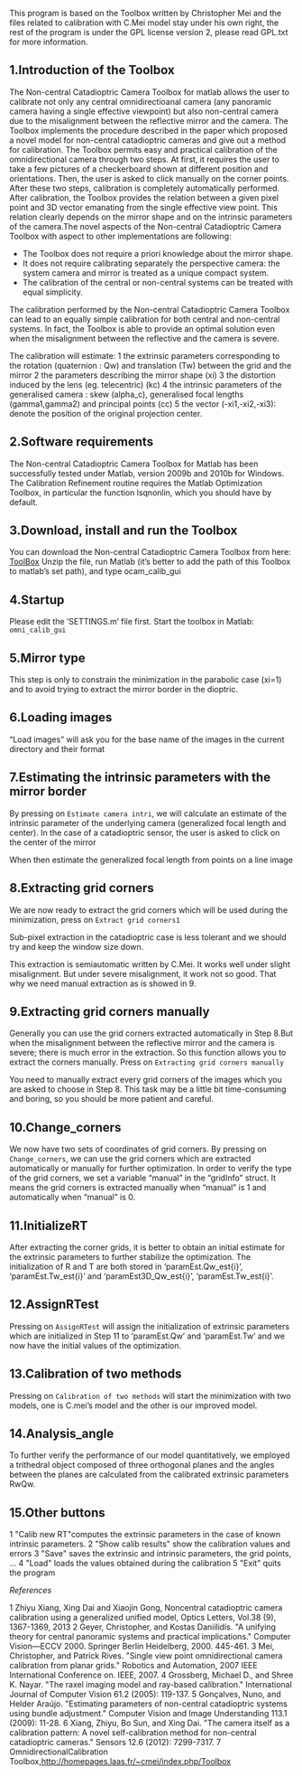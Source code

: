 This program is based on the Toolbox written by Christopher Mei and the files related to calibration with C.Mei model stay under his own right, the rest of the program is under the GPL license version 2, please read GPL.txt for more information.


## 1.Introduction of the Toolbox

The Non-central Catadioptric Camera Toolbox for matlab allows the user to calibrate not only any central omnidirectioanal camera (any panoramic camera having a single effective viewpoint) but also non-central camera due to the misalignment between the reflective mirror and the camera.
The Toolbox implements the procedure described in the paper which proposed a novel model for non-central catadioptric cameras and give out a method for calibration. 
The Toolbox permits easy and practical calibration of the omnidirectional camera through two steps. At first, it requires the user to take a few pictures of a checkerboard shown at different position and orientations. Then, the user is asked to click manually on the corner points. After these two steps, calibration is completely automatically performed. After calibration, the Toolbox provides the relation between a given pixel point and 3D vector emanating from the single effective view point. This relation clearly depends on the mirror shape and on the intrinsic parameters of the camera.The novel aspects of the Non-central Catadioptric Camera Toolbox with aspect to other implementations are following:
* The Toolbox does not require a priori knowledge about the mirror shape.
* It does not require calibrating separately the perspective camera: the system camera and mirror is treated as a unique compact system.
*  The calibration of the central or non-central systems can be treated with equal simplicity.

The calibration performed by the Non-central Catadioptric Camera Toolbox can lead to an equally simple calibration for both central and non-central systems. In fact, the Toolbox is able to provide an optimal solution even when the misalignment between the reflective and the camera is severe.

The calibration will estimate:
1 the extrinsic parameters corresponding to the rotation (quaternion : Qw) and translation (Tw) between the grid and the mirror
2 the parameters describing the mirror shape (xi)
3 the distortion induced by the lens (eg. telecentric) (kc)
4 the intrinsic parameters of the generalised camera : skew (alpha_c), generalised focal lengths (gamma1,gamma2) and principal points (cc)
5 the vector (-xi1,-xi2,-xi3): denote the position of the original projection center.

## 2.Software requirements
The Non-central Catadioptric Camera Toolbox for Matlab has been successfully tested under Matlab, version 2009b and 2010b for Windows.
The Calibration Refinement routine requires the Matlab Optimization Toolbox, in particular the function lsqnonlin, which you should have by default.

## 3.Download, install and run the Toolbox
You can download the Non-central Catadioptric Camera Toolbox from here: [ToolBox](https://github.com/zju-isee-cv/new_cv) Unzip the file, run Matlab (it’s better to add the path of this Toolbox to matlab’s set path), and type ocam_calib_gui

## 4.Startup
Please edit the ‘SETTINGS.m’ file first. Start the toolbox in Matlab:
`omni_calib_gui`

## 5.Mirror type
This step is only to constrain the minimization in the parabolic case (xi=1) and to avoid trying to extract the mirror border in the dioptric.

## 6.Loading images
“Load images” will ask you for the base name of the images in the current directory and their format

## 7.Estimating the intrinsic parameters with the mirror border
By pressing on `Estimate camera intri`, we will calculate an estimate of the intrinsic parameter of the underlying camera (generalized focal length and center). In the case of a catadioptric sensor, the user is asked to click on the center of the mirror

When then estimate the generalized focal length from points on a line image

## 8.Extracting grid corners
We are now ready to extract the grid corners which will be used during the minimization, press on `Extract grid corners1`

Sub-pixel extraction in the catadioptric case is less tolerant and we should try and keep the window size down.

This extraction is semiautomatic written by C.Mei. It works well under slight misalignment. But under severe misalignment, it work not so good. That why we need manual extraction as is showed in 9.

## 9.Extracting grid corners manually
Generally you can use the grid corners extracted automatically in Step 8.But when the misalignment between the reflective mirror and the camera is severe; there is much error in the extraction. So this function allows you to extract the corners manually. Press on `Extracting grid corners manually`

You need to manually extract every grid corners of the images which you are asked to choose in Step 8. This task may be a little bit time-consuming and boring, so you should be more patient and careful.

## 10.Change_corners
We now have two sets of coordinates of grid corners. By pressing on `Change_corners`, we can use the grid corners which are extracted automatically or manually for further optimization. In order to verify the type of the grid corners, we set a variable “manual” in the “gridInfo” struct. It means the grid corners is extracted manually when “manual” is 1 and automatically when “manual” is 0.

## 11.InitializeRT
After extracting the corner grids, it is better to obtain an initial estimate for the extrinsic parameters to further stabilize the optimization. The initialization of R and T are both stored in ‘paramEst.Qw_est{i}’, ‘paramEst.Tw_est{i}’ and ‘paramEst3D_Qw_est{i}’, ‘paramEst.Tw_est{i}’.

## 12.AssignRTest
Pressing on `AssignRTest` will assign the initialization of extrinsic parameters which are initialized in Step 11 to ‘paramEst.Qw’ and ‘paramEst.Tw’ and we now have the initial values of the optimization.

## 13.Calibration of two methods
Pressing on `Calibration of two methods` will start the minimization with two models, one is C.mei’s model and the other is our improved model.

## 14.Analysis_angle
To further verify the performance of our model quantitatively, we employed a trithedral object composed of three orthogonal planes and the angles between the planes are calculated from the calibrated extrinsic parameters RwQw.

## 15.Other buttons
1 "Calib new RT"computes the extrinsic parameters in the case of known intrinsic parameters.
2 "Show calib results" show the calibration values and errors
3 "Save" saves the extrinsic and intrinsic parameters, the grid points, ...
4 "Load" loads the values obtained during the calibration
5 "Exit" quits the program


*References*

1 Zhiyu Xiang, Xing Dai and Xiaojin Gong, Noncentral catadioptric camera calibration using a generalized unified model, Optics Letters, Vol.38 (9), 1367-1369, 2013
2 Geyer, Christopher, and Kostas Daniilidis. "A unifying theory for central panoramic systems and practical implications." Computer Vision—ECCV 2000. Springer Berlin Heidelberg, 2000. 445-461.
3 Mei, Christopher, and Patrick Rives. "Single view point omnidirectional camera calibration from planar grids." Robotics and Automation, 2007 IEEE International Conference on. IEEE, 2007.
4 Grossberg, Michael D., and Shree K. Nayar. "The raxel imaging model and ray-based calibration." International Journal of Computer Vision 61.2 (2005): 119-137.
5 Gonçalves, Nuno, and Helder Araújo. "Estimating parameters of non-central catadioptric systems using bundle adjustment." Computer Vision and Image Understanding 113.1 (2009): 11-28.
6 Xiang, Zhiyu, Bo Sun, and Xing Dai. "The camera itself as a calibration pattern: A novel self-calibration method for non-central catadioptric cameras." Sensors 12.6 (2012): 7299-7317.
7 OmnidirectionalCalibration Toolbox,http://homepages.laas.fr/~cmei/index.php/Toolbox
